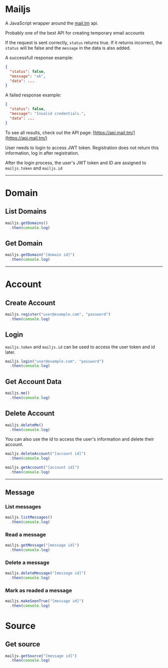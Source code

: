 # Mailjs

A JavaScript wrapper around the [mail.tm](https://docs.mail.tm/) api.

Probably one of the best API for creating temporary email accounts

If the request is sent correctly, `status` returns true. If it returns incorrect, the `status` will be false and the `message` in the data is also added.

A successfull response example:

```json
{
  "status": false,
  "message": "ok",
  "data": ...
}
```

A failed response example:

```json
{
  "status": false,
  "message": "Invalid credentials.",
  "data": ...
}
```

To see all results, check out the API page: [https://api.mail.tm/](https://api.mail.tm/)

User needs to login to access JWT token. Registration does not return this information, log in after registration.


After the login process, the user's JWT token and ID are assigned to `mailjs.token` and `mailjs.id`

---


# Domain

## List Domains

```js
mailjs.getDomains()
  .then(console.log)
```

## Get Domain

```js
mailjs.getDomain("[domain id]")
  .then(console.log)
```

---

# Account

## Create Account

```js
mailjs.register("user@example.com", "password")
  .then(console.log)
```

## Login

`mailjs.token` and `mailjs.id` can be used to access the user token and id later.

```js
mailjs.login("user@example.com", "password")
  .then(console.log)
```

## Get Account Data

```js
mailjs.me()
  .then(console.log)
```

## Delete Account

```js
mailjs.deleteMe()
  .then(console.log)
```

You can also use the id to access the user's information and delete their account.

```js
mailjs.deleteAccount("[account id]")
  .then(console.log)
```

```js
mailjs.getAccount("[account id]")
  .then(console.log)
```

---

## Message

### List messages

```js
mailjs.listMessages()
  .then(console.log)
```


### Read a message

```js
mailjs.getMessage("[message id]")
  .then(console.log)
```

### Delete a message

```js
mailjs.deleteMessage("[message id]")
  .then(console.log)
```

### Mark as readed a message

```js
mailjs.makeSeenTrue("[message id]")
  .then(console.log)
```

# Source

## Get source

```js
mailjs.getSource("[message id]")
  .then(console.log)
```
